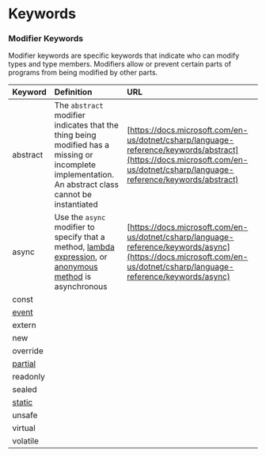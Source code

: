 # Keywords

### Modifier Keywords

Modifier keywords are specific keywords that indicate who can modify types and type members. Modifiers allow or prevent certain parts of programs from being modified by other parts.



| Keyword | Definition | URL |
| :--- | :--- | :--- |
| abstract | The `abstract` modifier indicates that the thing being modified has a missing or incomplete implementation. An abstract class cannot be instantiated | [https://docs.microsoft.com/en-us/dotnet/csharp/language-reference/keywords/abstract](https://docs.microsoft.com/en-us/dotnet/csharp/language-reference/keywords/abstract) |
| async | Use the `async` modifier to specify that a method, [lambda expression](https://docs.microsoft.com/en-us/dotnet/csharp/language-reference/operators/lambda-expressions), or [anonymous method](https://docs.microsoft.com/en-us/dotnet/csharp/language-reference/operators/delegate-operator) is asynchronous | [https://docs.microsoft.com/en-us/dotnet/csharp/language-reference/keywords/async](https://docs.microsoft.com/en-us/dotnet/csharp/language-reference/keywords/async) |
| const |  |  |
| [event](https://www.tutorialsteacher.com/csharp/csharp-event) |  |  |
| extern |  |  |
| new |  |  |
| override |  |  |
| [partial](https://www.tutorialsteacher.com/csharp/csharp-partial-class) |  |  |
| readonly |  |  |
| sealed |  |  |
| [static](https://www.tutorialsteacher.com/csharp/csharp-static) |  |  |
| unsafe |  |  |
| virtual |  |  |
| volatile |  |  |

